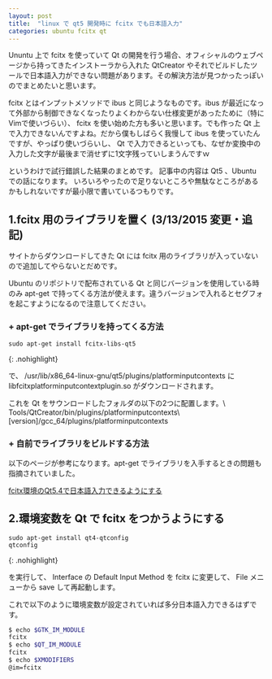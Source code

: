 ```yaml
---
layout: post
title:  "linux で qt5 開発時に fcitx でも日本語入力"
categories: ubuntu fcitx qt
---
```


Ununtu 上で fcitx を使っていて Qt の開発を行う場合、オフィシャルのウェブページから持ってきたインストーラから入れた QtCreator やそれでビルドしたツールで日本語入力ができない問題があります。その解決方法が見つかったっぽいのでまとめたいと思います。

fcitx とはインプットメソッドで ibus と同じようなものです。ibus が最近になって外部から制御できなくなったりよくわからない仕様変更があったために（特にVimで使いづらい）、 fcitx を使い始めた方も多いと思います。でも作った Qt 上で入力できないんですよね。だから僕もしばらく我慢して ibus を使っていたんですが、やっぱり使いづらいし、 Qt で入力できるといっても、なぜか変換中の入力した文字が最後まで消せずに1文字残っていしまうんですｗ

というわけで試行錯誤した結果のまとめです。
記事中の内容は Qt5 、Ubuntu での話になります。
いろいろやったので足りないところや無駄なところがあるかもしれないですが最小限で書いているつもりです。

1.fcitx 用のライブラリを置く (3/13/2015 変更・追記)
--------------------------

サイトからダウンロードしてきた Qt には fcitx 用のライブラリが入っていないので追加してやらないとだめです。

Ubuntu のリポジトリで配布されている Qt と同じバージョンを使用している時のみ apt-get で持ってくる方法が使えます。違うバージョンで入れるとセグフォを起こすようになるので注意してください。

### + apt-get でライブラリを持ってくる方法

~~~~
sudo apt-get install fcitx-libs-qt5
~~~~
{: .nohighlight}

で、 /usr/lib/x86_64-linux-gnu/qt5/plugins/platforminputcontexts に libfcitxplatforminputcontextplugin.so がダウンロードされます。

これを Qt をサウンロードしたフォルダの以下の2つに配置します。\\
Tools/QtCreator/bin/plugins/platforminputcontexts\\
[version]/gcc_64/plugins/platforminputcontexts

### + 自前でライブラリをビルドする方法

以下のページが参考になります。apt-get でライブラリを入手するときの問題も指摘されていました。

[fcitx環境のQt5.4で日本語入力できるようにする](http://blog.pyyoshi.com/2015/03/04/fcitxhuan-jing-noqt5-4deri-ben-yu-ru-li-dekiruyounisuru/)

2.環境変数を Qt で fcitx をつかうようにする
-----------------------------------------

~~~~
sudo apt-get install qt4-qtconfig
qtconfig
~~~~
{: .nohighlight}

を実行して、 Interface の Default Input Method を fcitx に変更して、 File メニューから save して再起動します。

これで以下のように環境変数が設定されていれば多分日本語入力できるはずです。

~~~~ bash
$ echo $GTK_IM_MODULE
fcitx
$ echo $QT_IM_MODULE
fcitx
$ echo $XMODIFIERS
@im=fcitx
~~~~
